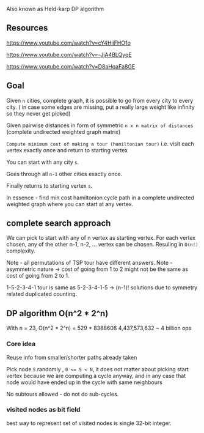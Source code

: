 
Also known as Held-karp DP algorithm

## Resources

https://www.youtube.com/watch?v=cY4HiiFHO1o

https://www.youtube.com/watch?v=-JjA4BLQyqE

https://www.youtube.com/watch?v=D8aHqaFa8GE

## Goal

Given `n` cities, complete graph, it is possible to go from every city to every city. ( in case some edges are missing, put a really large weight like infinity so they never get picked)

Given pairwise distances in form of symmetric `n x n matrix of distances` (complete undirected weighted graph matrix)

`Compute minimum cost of making a tour (hamiltonian tour)` i.e. visit each vertex exactly once and return to starting vertex

You can start with any city `s`.

Goes through all `n-1` other cities exactly once.

Finally returns to starting vertex `s`.

In essence - find min cost hamiltonion cycle path in a complete undirected weighted graph where you can start at any vertex.

## complete search approach

We can pick to start with any of n vertex as starting vertex.
For each vertex chosen, any of the other n-1, n-2, ... vertex can be chosen.
Resuling in `O(n!)` complexity.

Note - all permutations of TSP tour have different answers.
Note - asymmetric nature -> cost of going from 1 to 2 might not be the same as cost of going from 2 to 1.

1-5-2-3-4-1 tour is same as 5-2-3-4-1-5 -> (n-1)! solutions due to symmetry related duplicated counting.

## DP algorithm O(n^2 * 2^n)

With n = 23, 
O(n^2 * 2^n) = 529 * 8388608
4,437,573,632 ~ 4 billion ops

### Core idea

Reuse info from smaller/shorter paths already taken

Pick node `S` randomly , `0 <= S < N`, it does not matter about picking start vertex because we are computing a cycle anyway, and in any case that node would have ended up in the cycle with same neighbours

No subtours allowed - do not do sub-cycles.

### visited nodes as bit field

best way to represent set of visited nodes is single 32-bit integer.
